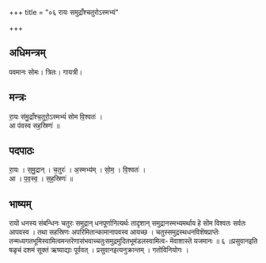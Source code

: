 +++
title = "०६ रायः समुद्राँश्चतुरोऽस्मभ्यं"

+++
## अधिमन्त्रम्
पवमानः सोमः। त्रितः। गायत्री।

## मन्त्रः
रा॒यः स॑मु॒द्राँश्च॒तुरो॒ऽस्मभ्यं॑ सोम वि॒श्वतः॑ ।  
आ प॑वस्व सह॒स्रिणः॑ ॥

## पदपाठः
रा॒यः । स॒मु॒द्रान् । च॒तुरः॑ । अ॒स्मभ्य॑म् । सो॒म॒ । वि॒श्वतः॑ ।  
आ । प॒व॒स्व॒ । स॒ह॒स्रिणः॑ ॥

## भाष्यम्
रायॊ धनस्य संबन्धिनः चतुरः समुद्रान् धनपूर्णानित्यर्थः तादृशान् समुद्रानस्मभ्यमर्थाय हॆ सॊम विश्वतः सर्वतः आपवस्व । तथा सहस्रिणः अपरिमितान्कामानापवस्व आयच्छ । चतुस्समुद्रस्थधनविशॆषप्राप्तॆः तन्मध्यगतभूमिस्वामित्वमन्तरॆणासंभवाच्चतुःसमुद्रमुदितभूमंडलस्वामित्व- मॆवाशास्तॆ यजमानः ॥ ६ ॥प्रसुवानइति षळृचं दशमं सूक्तं ऋष्याद्याः पूर्ववत् । प्रसुवानइत्यनुक्रान्तम् । गतोविनियोगः ।